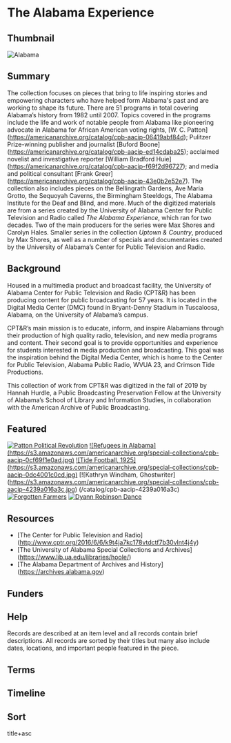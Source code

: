 # The Alabama Experience

## Thumbnail

![Alabama](https://s3.amazonaws.com/americanarchive.org/special-collections/cpb-aacip-84b8066dcf3.jpg"Alabama")

## Summary

The collection focuses on pieces that bring to life inspiring stories and empowering characters who have helped form Alabama's past and are working to shape its future. There are 51 programs in total covering Alabama’s history from 1982 until 2007. Topics covered in the programs include the life and work of notable people from Alabama like pioneering advocate in Alabama for African American voting rights, [W. C. Patton] (https://americanarchive.org/catalog/cpb-aacip-06419abf84d); Pulitzer Prize-winning publisher and journalist [Buford Boone] (https://americanarchive.org/catalog/cpb-aacip-ed14cdaba25); acclaimed novelist and investigative reporter [William Bradford Huie] (https://americanarchive.org/catalog/cpb-aacip-f69f2d96727); and media and political consultant [Frank Greer] (https://americanarchive.org/catalog/cpb-aacip-43e0b2e52e7). The collection also includes pieces on the Bellingrath Gardens, Ave Maria Grotto, the Sequoyah Caverns, the Birmingham Steeldogs, The Alabama Institute for the Deaf and Blind, and more. 
Much of the digitized materials are from a series created by the University of Alabama Center for Public Television and Radio called <em>The Alabama Experience</em>, which ran for two decades. Two of the main producers for the series were Max Shores and Carolyn Hales. 
Smaller series in the collection <em>Uptown & Country</em>, produced by Max Shores, as well as a number of specials and documentaries created by the University of Alabama’s Center for Public Television and Radio.

## Background

Housed in a multimedia product and broadcast facility, the University of Alabama Center for Public Television and Radio (CPT&R) has been producing content for public broadcasting for 57 years. It is located in the Digital Media Center (DMC) found in Bryant-Denny Stadium in Tuscaloosa, Alabama, on the University of Alabama’s campus. 

CPT&R’s main mission is to educate, inform, and inspire Alabamians through their production of high quality radio, television, and new media programs and content. Their second goal is to provide opportunities and experience for students interested in media production and broadcasting. This goal was the inspiration behind the Digital Media Center, which is home to the Center for Public Television, Alabama Public Radio, WVUA 23, and Crimson Tide Productions. 

This collection of work from CPT&R was digitized in the fall of 2019 by Hannah Hurdle, a Public Broadcasting Preservation Fellow at the University of Alabama’s School of Library and Information Studies, in collaboration with the American Archive of Public Broadcasting. 

## Featured

[![Patton Political Revolution](https://s3.amazonaws.com/americanarchive.org/special-collections/cpb-aacip-06419abf84d.jpg)](/catalog/cpb-aacip-06419abf84d)
 [![Refugees in Alabama] (https://s3.amazonaws.com/americanarchive.org/special-collections/cpb-aacip-0cf69f1e0ad.jpg)](/catalog/cpb-aacip-0cf69f1e0ad)
[![Tide Football, 1925] (https://s3.amazonaws.com/americanarchive.org/special-collections/cpb-aacip-0dc4001c0cd.jpg)](/catalog/cpb-aacip-0dc4001c0cd)
[![Kathryn Windham, Ghostwriter] (https://s3.amazonaws.com/americanarchive.org/special-collections/cpb-aacip-4239a016a3c.jpg) (/catalog/cpb-aacip-4239a016a3c)
[![Forgotten Farmers](https://s3.amazonaws.com/americanarchive.org/special-collections/cpb-aacip-93d0bf40df6.jpg)](/catalog/cpb-aacip-93d0bf40df6)
[![Dyann Robinson Dance](https://s3.amazonaws.com/americanarchive.org/special-collections/cpb-aacip-84b8066dcf3.jpg)](/catalog/cpb-aacip-84b8066dcf)

## Resources

- [The Center for Public Television and Radio] (http://www.cptr.org/2016/6/6/k9t4ja7kc178vtdctf7b30vlnt4j4y)
- [The University of Alabama Special Collections and Archives] (https://www.lib.ua.edu/libraries/hoole/)
- [The Alabama Department of Archives and History] (https://archives.alabama.gov)

## Funders

## Help

Records are described at an item level and all records contain brief descriptions. All records are sorted by their titles but many also include dates, locations, and important people featured in the piece. 

## Terms

## Timeline

## Sort

title+asc



